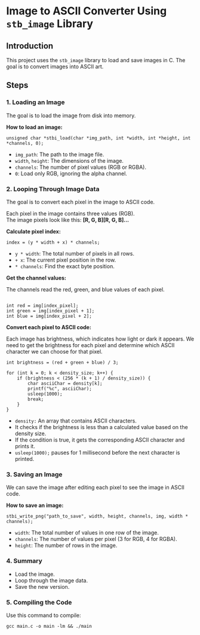 
<h1>Image to ASCII Converter Using <code>stb_image</code> Library</h1>

<h2>Introduction</h2>
<p>This project uses the <code>stb_image</code> library to load and save images in C. The goal is to convert images into ASCII art.</p>

<h2>Steps</h2>

<h3>1. Loading an Image</h3>
<p>The goal is to load the image from disk into memory.</p>
<p><strong>How to load an image:</strong></p>
<pre><code>unsigned char *stbi_load(char *img_path, int *width, int *height, int *channels, 0);</code></pre>
<ul>
    <li><code>img_path</code>: The path to the image file.</li>
    <li><code>width</code>, <code>height</code>: The dimensions of the image.</li>
    <li><code>channels</code>: The number of pixel values (RGB or RGBA).</li>
    <li><code>0</code>: Load only RGB, ignoring the alpha channel.</li>
</ul>

<h3>2. Looping Through Image Data</h3>
<p>The goal is to convert each pixel in the image to ASCII code.</p>
<p>Each pixel in the image contains three values (RGB). <br>
The image pixels look like this: <b>[R, G, B][R, G, B]...</b></p>

<p><strong>Calculate pixel index:</strong></p>
<pre><code>index = (y * width + x) * channels;</code></pre>
<ul>
    <li><code>y * width</code>: The total number of pixels in all rows.</li>
    <li><code>+ x</code>: The current pixel position in the row.</li>
    <li><code>* channels</code>: Find the exact byte position.</li>
</ul>
<p><strong>Get the channel values:</strong></p>
<p>The channels read the red, green, and blue values of each pixel.</p>
<pre><code>
int red = img[index_pixel]; 
int green = img[index_pixel + 1]; 
int blue = img[index_pixel + 2];
</code></pre>
			
<p><strong>Convert each pixel to ASCII code:</strong></p>
<p>Each image has brightness, which indicates how light or dark it appears. We need to get the brightness for each pixel and determine which ASCII character we can choose for that pixel.</p>
<pre><code>int brightness = (red + green + blue) / 3;</code></pre>

<pre><code>for (int k = 0; k < density_size; k++) {
    if (brightness < (256 * (k + 1) / density_size)) {
        char asciiChar = density[k];
        printf("%c", asciiChar); 
        usleep(1000);
        break;
    }
}</code></pre>

<ul>
    <li><code>density:</code> An array that contains ASCII characters.</li>
    <li>It checks if the brightness is less than a calculated value based on the density size.</li>
    <li>If the condition is true, it gets the corresponding ASCII character and prints it.</li>
    <li><code>usleep(1000);</code> pauses for 1 millisecond before the next character is printed.</li>
</ul>

<h3>3. Saving an Image</h3>
<p>We can save the image after editing each pixel to see the image in ASCII code.</p>
<p><strong>How to save an image:</strong></p>
<pre><code>stbi_write_png("path_to_save", width, height, channels, img, width * channels);</code></pre>
<ul>
    <li><code>width</code>: The total number of values in one row of the image.</li>
    <li><code>channels</code>: The number of values per pixel (3 for RGB, 4 for RGBA).</li>
    <li><code>height</code>: The number of rows in the image.</li>
</ul>

<h3>4. Summary</h3>
<ul>
    <li>Load the image.</li>
    <li>Loop through the image data.</li>
    <li>Save the new version.</li>
</ul>

<h3>5. Compiling the Code</h3>
<p>Use this command to compile:</p>
<pre><code>gcc main.c -o main -lm && ./main</code></pre>

